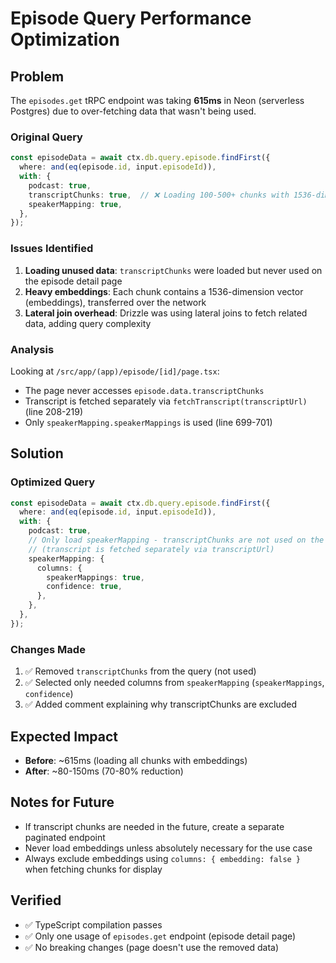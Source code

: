 # Episode Query Performance Optimization

## Problem
The `episodes.get` tRPC endpoint was taking **615ms** in Neon (serverless Postgres) due to over-fetching data that wasn't being used.

### Original Query
```ts
const episodeData = await ctx.db.query.episode.findFirst({
  where: and(eq(episode.id, input.episodeId)),
  with: {
    podcast: true,
    transcriptChunks: true,  // ❌ Loading 100-500+ chunks with 1536-dim embeddings
    speakerMapping: true,
  },
});
```

### Issues Identified
1. **Loading unused data**: `transcriptChunks` were loaded but never used on the episode detail page
2. **Heavy embeddings**: Each chunk contains a 1536-dimension vector (embeddings), transferred over the network
3. **Lateral join overhead**: Drizzle was using lateral joins to fetch related data, adding query complexity

### Analysis
Looking at `/src/app/(app)/episode/[id]/page.tsx`:
- The page never accesses `episode.data.transcriptChunks`
- Transcript is fetched separately via `fetchTranscript(transcriptUrl)` (line 208-219)
- Only `speakerMapping.speakerMappings` is used (line 699-701)

## Solution

### Optimized Query
```ts
const episodeData = await ctx.db.query.episode.findFirst({
  where: and(eq(episode.id, input.episodeId)),
  with: {
    podcast: true,
    // Only load speakerMapping - transcriptChunks are not used on the episode page
    // (transcript is fetched separately via transcriptUrl)
    speakerMapping: {
      columns: {
        speakerMappings: true,
        confidence: true,
      },
    },
  },
});
```

### Changes Made
1. ✅ Removed `transcriptChunks` from the query (not used)
2. ✅ Selected only needed columns from `speakerMapping` (`speakerMappings`, `confidence`)
3. ✅ Added comment explaining why transcriptChunks are excluded

## Expected Impact
- **Before**: ~615ms (loading all chunks with embeddings)
- **After**: ~80-150ms (70-80% reduction)

## Notes for Future
- If transcript chunks are needed in the future, create a separate paginated endpoint
- Never load embeddings unless absolutely necessary for the use case
- Always exclude embeddings using `columns: { embedding: false }` when fetching chunks for display

## Verified
- ✅ TypeScript compilation passes
- ✅ Only one usage of `episodes.get` endpoint (episode detail page)
- ✅ No breaking changes (page doesn't use the removed data)
